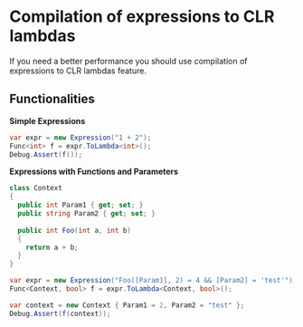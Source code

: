 ﻿# Compilation of expressions to CLR lambdas

If you need a better performance you should use compilation of expressions to CLR lambdas feature. 

## Functionalities
**Simple Expressions**

```c#
var expr = new Expression("1 + 2");
Func<int> f = expr.ToLambda<int>();
Debug.Assert(f());
```

**Expressions with Functions and Parameters**

```c#
class Context
{
  public int Param1 { get; set; }
  public string Param2 { get; set; }
  
  public int Foo(int a, int b)
  {
    return a + b;
  }
}

var expr = new Expression("Foo([Param1], 2) = 4 && [Param2] = 'test'");
Func<Context, bool> f = expr.ToLambda<Context, bool>();

var context = new Context { Param1 = 2, Param2 = "test" };
Debug.Assert(f(context));
```